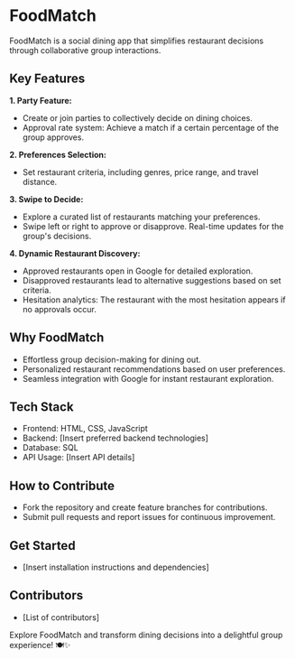 # FoodMatch

FoodMatch is a social dining app that simplifies restaurant decisions through collaborative group interactions.

## Key Features

**1. Party Feature:**
   - Create or join parties to collectively decide on dining choices.
   - Approval rate system: Achieve a match if a certain percentage of the group approves.

**2. Preferences Selection:**
   - Set restaurant criteria, including genres, price range, and travel distance.

**3. Swipe to Decide:**
   - Explore a curated list of restaurants matching your preferences.
   - Swipe left or right to approve or disapprove. Real-time updates for the group's decisions.

**4. Dynamic Restaurant Discovery:**
   - Approved restaurants open in Google for detailed exploration.
   - Disapproved restaurants lead to alternative suggestions based on set criteria.
   - Hesitation analytics: The restaurant with the most hesitation appears if no approvals occur.

## Why FoodMatch

   - Effortless group decision-making for dining out.
   - Personalized restaurant recommendations based on user preferences.
   - Seamless integration with Google for instant restaurant exploration.

## Tech Stack

   - Frontend: HTML, CSS, JavaScript
   - Backend: [Insert preferred backend technologies]
   - Database: SQL
   - API Usage: [Insert API details]

## How to Contribute

   - Fork the repository and create feature branches for contributions.
   - Submit pull requests and report issues for continuous improvement.

## Get Started

   - [Insert installation instructions and dependencies]

## Contributors

   - [List of contributors]

Explore FoodMatch and transform dining decisions into a delightful group experience! 🍽️✨
